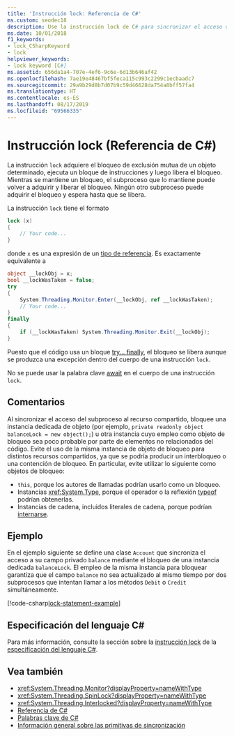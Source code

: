 ```yaml
---
title: 'Instrucción lock: Referencia de C#'
ms.custom: seodec18
description: Use la instrucción lock de C# para sincronizar el acceso de un subproceso al recurso compartido
ms.date: 10/01/2018
f1_keywords:
- lock_CSharpKeyword
- lock
helpviewer_keywords:
- lock keyword [C#]
ms.assetid: 656da1a4-707e-4ef6-9c6e-6d13b646af42
ms.openlocfilehash: 7ae19e48467bf5feca115c993c2299c1ecbaadc7
ms.sourcegitcommit: 29a9b29d8b7d07b9c59d46628da754a8bff57fa4
ms.translationtype: HT
ms.contentlocale: es-ES
ms.lasthandoff: 08/17/2019
ms.locfileid: "69566335"
---
```

# <a name="lock-statement-c-reference"></a>Instrucción lock (Referencia de C#)

La instrucción `lock` adquiere el bloqueo de exclusión mutua de un objeto determinado, ejecuta un bloque de instrucciones y luego libera el bloqueo. Mientras se mantiene un bloqueo, el subproceso que lo mantiene puede volver a adquirir y liberar el bloqueo. Ningún otro subproceso puede adquirir el bloqueo y espera hasta que se libera.

La instrucción `lock` tiene el formato

```csharp
lock (x)
{
    // Your code...
}
```

donde `x` es una expresión de un [tipo de referencia](reference-types.md). Es exactamente equivalente a

```csharp
object __lockObj = x;
bool __lockWasTaken = false;
try
{
    System.Threading.Monitor.Enter(__lockObj, ref __lockWasTaken);
    // Your code...
}
finally
{
    if (__lockWasTaken) System.Threading.Monitor.Exit(__lockObj);
}
```

Puesto que el código usa un bloque [try... finally](try-finally.md), el bloqueo se libera aunque se produzca una excepción dentro del cuerpo de una instrucción `lock`.

No se puede usar la palabra clave [await](await.md) en el cuerpo de una instrucción `lock`.

## <a name="remarks"></a>Comentarios

Al sincronizar el acceso del subproceso al recurso compartido, bloquee una instancia dedicada de objeto (por ejemplo, `private readonly object balanceLock = new object();`) u otra instancia cuyo empleo como objeto de bloqueo sea poco probable por parte de elementos no relacionados del código. Evite el uso de la misma instancia de objeto de bloqueo para distintos recursos compartidos, ya que se podría producir un interbloqueo o una contención de bloqueo. En particular, evite utilizar lo siguiente como objetos de bloqueo:

- `this`, porque los autores de llamadas podrían usarlo como un bloqueo.
- Instancias <xref:System.Type>, porque el operador o la reflexión [typeof](../operators/type-testing-and-cast.md#typeof-operator) podrían obtenerlas.
- Instancias de cadena, incluidos literales de cadena, porque podrían [internarse](/dotnet/api/system.string.intern#remarks).

## <a name="example"></a>Ejemplo

En el ejemplo siguiente se define una clase `Account` que sincroniza el acceso a su campo privado `balance` mediante el bloqueo de una instancia dedicada `balanceLock`. El empleo de la misma instancia para bloquear garantiza que el campo `balance` no sea actualizado al mismo tiempo por dos subprocesos que intentan llamar a los métodos `Debit` o `Credit` simultáneamente.

[!code-csharp[lock-statement-example](~/samples/snippets/csharp/keywords/LockStatementExample.cs)]

## <a name="c-language-specification"></a>Especificación del lenguaje C#

Para más información, consulte la sección sobre la [instrucción lock](~/_csharplang/spec/statements.md#the-lock-statement) de la [especificación del lenguaje C#](~/_csharplang/spec/introduction.md).

## <a name="see-also"></a>Vea también

- <xref:System.Threading.Monitor?displayProperty=nameWithType>
- <xref:System.Threading.SpinLock?displayProperty=nameWithType>
- <xref:System.Threading.Interlocked?displayProperty=nameWithType>
- [Referencia de C#](../index.md)
- [Palabras clave de C#](index.md)
- [Información general sobre las primitivas de sincronización](../../../standard/threading/overview-of-synchronization-primitives.md)
